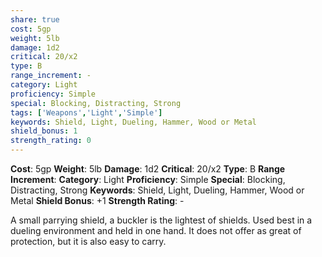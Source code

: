 ```yaml
---
share: true
cost: 5gp
weight: 5lb
damage: 1d2
critical: 20/x2
type: B
range_increment: -
category: Light
proficiency: Simple
special: Blocking, Distracting, Strong
tags: ['Weapons','Light','Simple']
keywords: Shield, Light, Dueling, Hammer, Wood or Metal
shield_bonus: 1
strength_rating: 0
---
```

**Cost**: 5gp **Weight**: 5lb
**Damage**: 1d2 **Critical**: 20/x2 **Type**: B
**Range Increment**: 
**Category**: Light **Proficiency**: Simple
**Special**: Blocking, Distracting, Strong
**Keywords**: Shield, Light, Dueling, Hammer, Wood or Metal
**Shield Bonus**: +1 **Strength Rating**: \-


A small parrying shield, a buckler is the lightest of shields. Used best in a dueling environment and held in one hand. It does not offer as great of protection, but it is also easy to carry.